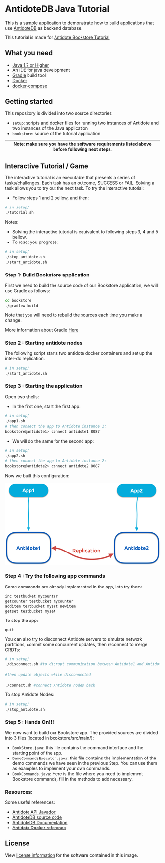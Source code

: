 # AntidoteDB Java Tutorial

This is a sample application to demonstrate how to build applications that use [AntidoteDB][AntidoteDB-website] as backend database.

This tutorial is made for [Antidote Bookstore Tutorial](https://github.com/AntidoteDB/antidote-java-tutorial)

## What you need
* [Java 1.7 or Higher](http://www.oracle.com/technetwork/java/javase/downloads/index.html)
* An IDE for java development
* [Gradle](https://gradle.org/) build tool
* [Docker](https://docs.docker.com/engine/installation/)
* [docker-compose](https://docs.docker.com/compose/install/)

## Getting started
This repository is divided into two source directories:
* `setup`: scripts and docker files for running two instances of Antidote and two instances of the Java application
* `bookstore`: source of the tutorial application

| Note: make sure you have the software requirements listed above before following next steps. |
| --- |

## Interactive Tutorial / Game
The interactive tutorial is an executable that presents a series of tasks/challenges. Each task has an outcome, SUCCESS or FAIL.
Solving a task allows you to try out the next task.
To try the interactive tutorial:
* Follow steps 1 and 2 bellow, and then:
```bash
# in setup/
./tutorial.sh
```

Notes:
* Solving the interactive tutorial is equivalent to following steps 3, 4 and 5 bellow.
* To reset you progress:
```bash
# in setup/
./stop_antidote.sh
./start_antidote.sh
```

### Step 1: Build Bookstore application
First we need to build the source code of our Bookstore application, we will use Gradle as follows:
```bash
cd bookstore
./gradlew build
```

Note that you will need to rebuild the sources each time you make a change.

More information about Gradle [Here](https://docs.gradle.org/current/userguide/userguide.html)

### Step 2 : Starting antidote nodes
The following script starts two antidote docker containers and set up the inter-dc replication.
```bash
# in setup/
./start_antidote.sh
```

### Step 3 : Starting the application
Open two shells:
* In the first one, start the first app:
```bash
# in setup/
./app1.sh
# then connect the app to Antidote instance 1:
bookstore@antidote1> connect antidote1 8087
```
* We will do the same for the second app:
```bash
# in setup/
./app2.sh
# then connect the app to Antidote instance 2:
bookstore@antidote2> connect antidote2 8087
```

Now we built this configuration:

![Tutorial Figure](./doc/tutorial-figure.png "Tutorial figure")

### Step 4 : Try the following app commands
Some commands are already implemented in the app, lets try them:
~~~~
inc testbucket mycounter
getcounter testbucket mycounter
additem testbucket myset newitem
getset testbucket myset
~~~~

To stop the app:
~~~~
quit
~~~~

You can also try to disconnect Antidote servers to simulate network partitions, commit some concurrent updates, then reconnect to merge CRDTs:
~~~~bash
# in setup/
./disconnect.sh #to disrupt communication between Antidote1 and Antidote2 nodes

#then update objects while disconnected

./connect.sh #connect Antidote nodes back
~~~~

To stop Antidote Nodes:
```bash
# in setup/
./stop_antidote.sh
```

### Step 5 : Hands On!!!
We now want to build our Bookstore app. The provided sources are divided into 3 files (located in bookstore/src/main/):
* `BookStore.java`: this file contains the command interface and the starting point of the app.
* `DemoCommandsExecutor.java`: this file contains the implementation of the demo commands we have seen in the previous Step. You can use them as examples to implement your own commands.
* `BookCommands.java`: Here is the file where you need to implement Bookstore commands, fill in the methods to add necessary.

### Resources:
Some useful references:
* [Antidote API Javadoc](https://www.javadoc.io/doc/eu.antidotedb/antidote-java-client/0.3.1)
* [AntidoteDB source code](https://github.com/AntidoteDB/antidote)
* [AntidoteDB Documentation](https://antidotedb.gitbook.io/documentation/)
* [Antidote Docker reference](https://github.com/AntidoteDB/docker-antidote/blob/master/README.md)

## License
View [license information](https://github.com/AntidoteDB/antidote/blob/master/LICENSE) for the software contained in this image.

[AntidoteDB-website]: https://www.antidotedb.eu/
